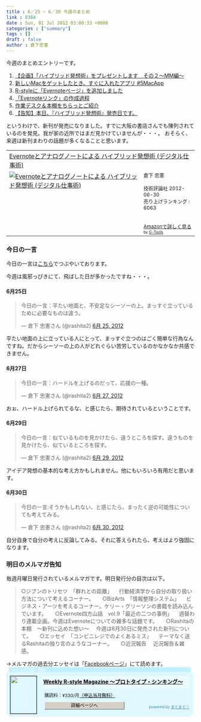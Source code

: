 ```yaml
---
title : 6／25 ~ 6／30 今週のまとめ
link : 8364
date : Sun, 01 Jul 2012 03:00:33 +0000
categories : ["summary"]
tags : []
draft : false
author : 倉下忠憲
---
```


今週のまとめエントリーです。


<ol>
<li><a href="https://rashita.net/blog/?p=8266">【企画】「ハイブリッド発想術」をプレゼントします　その２〜MM編〜</a></li>
<li><a href="https://rashita.net/blog/?p=8271">新しいMacをゲットしたとき、すぐに入れたアプリ #5MacApp</a></li>
<li><a href="https://rashita.net/blog/?p=8314">R-styleに「Evernoteページ」を追加しました</a></li>
<li><a href="https://rashita.net/blog/?p=8321">「Evernoteリンク」の作成過程</a></li>
<li><a href="https://rashita.net/blog/?p=8330">作業デスク＆本棚をちらっとご紹介</a></li>
<li><a href="https://rashita.net/blog/?p=8359">【告知】本日、『ハイブリッド発想術』発売日です。</a></li>
</ol>

というわけで、新刊が発売になりました。すでに大阪の書店さんでも陳列されているのを発見。我が家の近所ではまだ見かけていませんが・・・。
おそらく、来週は新刊まわりの話題が多くなることと思います。

<table  border="0" cellpadding="5"><tr><td colspan="2"><a href="http://www.amazon.co.jp/Evernote%E3%81%A8%E3%82%A2%E3%83%8A%E3%83%AD%E3%82%B0%E3%83%8E%E3%83%BC%E3%83%88%E3%81%AB%E3%82%88%E3%82%8B-%E3%83%8F%E3%82%A4%E3%83%96%E3%83%AA%E3%83%83%E3%83%89%E7%99%BA%E6%83%B3%E8%A1%93-%E3%83%87%E3%82%B8%E3%82%BF%E3%83%AB%E4%BB%95%E4%BA%8B%E8%A1%93-%E5%80%89%E4%B8%8B-%E5%BF%A0%E6%86%B2/dp/4774151505%3FSubscriptionId%3D15SMZCTB9V8NGR2TW082%26tag%3Drashita1000-22%26linkCode%3Dxm2%26camp%3D2025%26creative%3D165953%26creativeASIN%3D4774151505" target="_blank">Evernoteとアナログノートによる ハイブリッド発想術 (デジタル仕事術)</a><img src="http://www.assoc-amazon.jp/e/ir?t=rashita1000-22&l=ur2&o=9" width="1" height="1" style="border: none;" alt="" /></td></tr><tr><td valign="top"><a href="http://www.amazon.co.jp/Evernote%E3%81%A8%E3%82%A2%E3%83%8A%E3%83%AD%E3%82%B0%E3%83%8E%E3%83%BC%E3%83%88%E3%81%AB%E3%82%88%E3%82%8B-%E3%83%8F%E3%82%A4%E3%83%96%E3%83%AA%E3%83%83%E3%83%89%E7%99%BA%E6%83%B3%E8%A1%93-%E3%83%87%E3%82%B8%E3%82%BF%E3%83%AB%E4%BB%95%E4%BA%8B%E8%A1%93-%E5%80%89%E4%B8%8B-%E5%BF%A0%E6%86%B2/dp/4774151505%3FSubscriptionId%3D15SMZCTB9V8NGR2TW082%26tag%3Drashita1000-22%26linkCode%3Dxm2%26camp%3D2025%26creative%3D165953%26creativeASIN%3D4774151505" target="_blank"><img src="http://ecx.images-amazon.com/images/I/41XNAFAW1sL._SL160_.jpg" border="0" alt="Evernoteとアナログノートによる ハイブリッド発想術 (デジタル仕事術)" /></a></td><td valign="top"><font size="-1">倉下 忠憲 <br /><br />技術評論社  2012-06-30<br />売り上げランキング : 6063<br /><br /><br /><a href="http://www.amazon.co.jp/Evernote%E3%81%A8%E3%82%A2%E3%83%8A%E3%83%AD%E3%82%B0%E3%83%8E%E3%83%BC%E3%83%88%E3%81%AB%E3%82%88%E3%82%8B-%E3%83%8F%E3%82%A4%E3%83%96%E3%83%AA%E3%83%83%E3%83%89%E7%99%BA%E6%83%B3%E8%A1%93-%E3%83%87%E3%82%B8%E3%82%BF%E3%83%AB%E4%BB%95%E4%BA%8B%E8%A1%93-%E5%80%89%E4%B8%8B-%E5%BF%A0%E6%86%B2/dp/4774151505%3FSubscriptionId%3D15SMZCTB9V8NGR2TW082%26tag%3Drashita1000-22%26linkCode%3Dxm2%26camp%3D2025%26creative%3D165953%26creativeASIN%3D4774151505" target="_blank">Amazonで詳しく見る</a></font><font size="-2"> by <a href="http://www.goodpic.com/mt/aws/index.html" >G-Tools</a></font></td></tr></table>


<h3>今日の一言</h3>
今日の一言は<a href="http://twitter.com/rashita2 ">こちら</a>でつぶやいております。

今週は風邪っぴきにて、飛ばした日が多かったですね・・・。

<h4>6月25日</h4>
<blockquote class="twitter-tweet" lang="ja"><p>今日の一言：平たい地面と、不安定なシーソーの上。まっすぐ立っているために必要なものは違う。</p>&mdash; 倉下 忠憲さん (@rashita2) <a href="https://twitter.com/rashita2/status/217058326507290624" data-datetime="2012-06-25T00:55:12+00:00">6月 25, 2012</a></blockquote>
<script src="//platform.twitter.com/widgets.js" charset="utf-8"></script>
平たい地面の上に立っている人にとって、まっすぐ立つのはごく簡単な行為なんですね。だからシーソーの上の人がどれぐらい苦労しているのかなかなか共感できません。
<h4>6月27日</h4>
<blockquote class="twitter-tweet" lang="ja"><p>今日の一言：ハードルを上げるのだって、応援の一種。</p>&mdash; 倉下 忠憲さん (@rashita2) <a href="https://twitter.com/rashita2/status/217865031893790720" data-datetime="2012-06-27T06:20:45+00:00">6月 27, 2012</a></blockquote>
<script src="//platform.twitter.com/widgets.js" charset="utf-8"></script>
おぉ、ハードル上げられてるな、と感じたら、期待されているということです。
<h4>6月29日</h4>
<blockquote class="twitter-tweet" lang="ja"><p>今日の一言：似ているものを見かけたら、違うところを探す。違うものを見かけたら、似ているところを探す。</p>&mdash; 倉下 忠憲さん (@rashita2) <a href="https://twitter.com/rashita2/status/218547056262905857" data-datetime="2012-06-29T03:30:53+00:00">6月 29, 2012</a></blockquote>
<script src="//platform.twitter.com/widgets.js" charset="utf-8"></script>
アイデア発想の基本的な考え方かもしれません。他にもいろいろ有用だと思います。
<h4>6月30日</h4>
<blockquote class="twitter-tweet" lang="ja"><p>今日の一言:そうかもしれない、と感じたら、まったく逆の可能性についても考えてみる。</p>&mdash; 倉下 忠憲さん (@rashita2) <a href="https://twitter.com/rashita2/status/218889456416071680" data-datetime="2012-06-30T02:11:27+00:00">6月 30, 2012</a></blockquote>
<script src="//platform.twitter.com/widgets.js" charset="utf-8"></script>
自分自身で自分の考えに反論してみる。それに答えられたら、考えはより強固になります。
<h3>明日のメルマガ告知</h3>
毎週月曜日発行されているメルマガです。明日発行分の目次は以下。

<blockquote>
○ジブンのトリセツ　「群れとの距離」
　行動経済学から自分の取り扱い方法について考えるコーナー。
　
○BizArts　「情報整理システム」
　ビジネス・アーツを考えるコーナー。ケリー・グリーソンの書籍を読み込んでいます。
　
○Evernote四方山話　vol.9「最近の二つの事例」
　週替わり連載企画。今週はEvernoteについての雑多な話題です。
　
○Rashitaの本棚　〜新刊に込めた想い〜
　今週は6月30日に発売された新刊について。
　
○エッセイ　「コンビニレジでのよくあるミス」
　テーマなく送るRashitaの独り言のようなコーナー。
　
○近況報告
　近況報告＆雑感。
</blockquote>
→メルマガの過去分エッセイは「<a href="http://www.facebook.com/home.php#!/rashitaportal">Facebookページ</a>」にて読めます。

<div style="width:500px;margin-bottom:20px;">
<div style="height:13px;background:url(http://img.mag2.com/mag2/common/publ/pub-form/wide_b_left_top.gif) no-repeat left top;"><div style="height:13px;background:url(http://img.mag2.com/mag2/common/publ/pub-form/wide_b_right_top.gif) no-repeat right top;"><div style="margin:0 7px;padding-left:8px; height:13px; color:#fff; background:#c2efff url(http://img.mag2.com/mag2/common/publ/pub-form/wide_b_tit.gif) no-repeat left top; font-size:10px;">メルマガ登録・解除</div></div></div>
<div style="padding:10px 0;background:#dff7ff url(http://img.mag2.com/mag2/common/publ/pub-form/wide_b_bg.gif) repeat-x;font-size:12px;"><a href="http://www.mag2.com/m/0001185133.html" style="border:none;"><img src="http://www.mag2.com/images/MagazineCover/0001185133c.png" width="70" height="100" style="margin:0 10px; position:absolute; border:#000 1px solid;" /></a>
<div style="margin:0 10px 0 92px; position:relative; height:95px;">
<div style="padding:8px 7px; background-color: #ebfaff; font-weight:bold; font-size:14px; line-height:1.2;"><a href="http://www.mag2.com/m/0001185133.html" style="color:#000;">Weekly R-style Magazine ～プロトタイプ・シンキング～ </a></div>
<div style="padding:10px 0 0 10px;">購読料：&yen;330/月<a href="http://www.mag2.com/read/charge.html" style="color:#000;">（申込当月無料）</a></div><div style="margin:10px 0 0 10px; height:20px;position:relative;"><a href="http://www.mag2.com/m/0001185133.html" style="color:#000;text-decoration:none;"><span style="padding:2px 70px;border:#404040 1px solid;border-top-color:#fff;border-left-color:#fff;background-color:#d4d0c8;text-align:center;">詳細ページへ</span></a><span style="position:absolute; right:0; bottom:0; color:#3f8ba5; font-size:10px;">powered by <a href="http://www.mag2.com/" target="_blank" style="color:#3f8ba5;">まぐまぐ！</a></span></div></div>
</div>
<div style="height:4px;background:url(http://img.mag2.com/mag2/common/publ/pub-form/wide_b_left_bot.gif) no-repeat left top;"><div style="background:url(http://img.mag2.com/mag2/common/publ/pub-form/wide_b_right_bot.gif) no-repeat right top;"><div style="margin:0 7px;padding-left:8px; height:4px; background-color:#dff7ff; font-size:1px;">&nbsp;</div></div></div>
</div>
